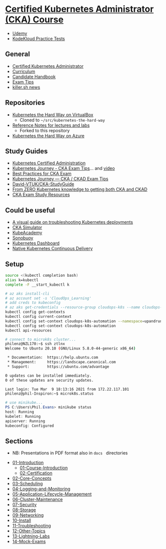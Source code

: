 # [Certified Kubernetes Administrator (CKA) Course](https://www.udemy.com/course/certified-kubernetes-administrator-with-practice-tests/)
* [Udemy](https://www.udemy.com/course/certified-kubernetes-administrator-with-practice-tests/)
* [KodeKloud Practice Tests](https://kodekloud.com/courses/enrolled/675080)

## General
* [Certified Kubernetes Administrator](https://www.cncf.io/certification/cka/)
* [Curriculum](https://github.com/cncf/curriculum)
* [Candidate Handbook](https://docs.linuxfoundation.org/tc-docs/certification/lf-candidate-handbook)
* [Exam Tips](https://docs.linuxfoundation.org/tc-docs/certification/tips-cka-and-ckad)
* [killer.sh news](https://www.cncf.io/announcements/2021/06/02/linux-foundation-kubernetes-certifications-now-include-exam-simulator/)

## Repositories
* [Kubernetes the Hard Way on VirtualBox](https://github.com/mmumshad/kubernetes-the-hard-way)
    * Cloned to `~/src/kubernetes-the-hard-way`
* [Reference Notes for lectures and labs](https://github.com/kodekloudhub/certified-kubernetes-administrator-course)
    * Forked to this repository
* [Kubernetes the Hard Way on Azure](https://github.com/carlosonunez/kubernetes-the-hard-way-on-azure)

## Study Guides
* [Kubernetes Certified Administration](https://github.com/walidshaari/Kubernetes-Certified-Administrator)
* [Kubernetes Journey - CKA Exam Tips](https://itnext.io/kubernetes-journey-cka-ckad-exam-tips-ff73e4672833)... and [video](https://www.youtube.com/watch?app=desktop&v=RoSacSrr2oQ)
* [Best Practices for CKA Exam](https://medium.com/@emreodabas_20110/best-practices-for-cka-exam-9c1e51ea9b29)
* [Kubernetes Journey — CKA / CKAD Exam Tips](https://itnext.io/kubernetes-journey-cka-ckad-exam-tips-ff73e4672833)
* [David-VTUK/CKA-StudyGuide](https://github.com/David-VTUK/CKA-StudyGuide)
* [From ZERO Kubernetes knowledge to getting both CKA and CKAD](https://medium.com/@andreistefanciprian/from-zero-kubernetes-knowledge-to-getting-both-cka-and-ckad-certifications-c70ba503d6e0)
* [CKA Exam Study Resources](https://rudimartinsen.com/cka-resources/)

## Could be useful
* [A visual guide on troubleshooting Kubernetes deployments](https://learnk8s.io/troubleshooting-deployments)
* [CKA Simulator](https://killer.sh/cka)
* [KubeAcademy](https://kube.academy/courses)
* [Sonobuoy](https://github.com/vmware-tanzu/sonobuoy)
* [Kubernetes Dashboard](https://kubernetes.io/docs/tasks/access-application-cluster/web-ui-dashboard/)
* [Native Kubernetes Continuous Delivery](https://kurtmadel.com/posts/native-kubernetes-continuous-delivery/native-k8s-cd/)

## Setup
```bash
source <(kubectl completion bash)
alias k=kubectl
complete -F __start_kubectl k
```
```bash
# az aks install-cli
# az account set -s 'CloudOps_Learning'
# add creds to kubeconfig
# az aks get-credentials --resource-group cloudops-k8s --name cloudops-k8s-automation
kubectl config get-contexts
kubectl config current-context
kubectl config set-context cloudops-k8s-automation --namespace=upandrunning
kubectl config set-context cloudops-k8s-automation
kubectl api-resources
```
```bash
# connect to microk8s cluster...
philenz@NZL170:~$ ssh ztlnx
Welcome to Ubuntu 20.10 (GNU/Linux 5.8.0-44-generic x86_64)

 * Documentation:  https://help.ubuntu.com
 * Management:     https://landscape.canonical.com
 * Support:        https://ubuntu.com/advantage

0 updates can be installed immediately.
0 of these updates are security updates.

Last login: Tue Mar  9 18:13:16 2021 from 172.22.117.101
philenz@phil-Inspiron:~$ microk8s.status
```
```powershell
# use minikube...
PS C:\Users\Phil.Evans> minikube status
host: Running
kubelet: Running
apiserver: Running
kubeconfig: Configured
```
## Sections
* NB: Presentations in PDF format also in `docs ` directories

- [01-Introduction](docs/01-Introduction)
  - [01-Course-Introduction](docs/01-Introduction/01-Course-Introduction.md)
  - [02-Certification](docs/01-Introduction/02-Certification.md) 
- [02-Core-Concepts](02CoreConcepts.md)
- [03-Scheduling](03Scheduling.md)
- [04-Logging-and-Monitoring](04LoggingAndMonitoring.md)
- [05-Application-Lifecycle-Management](05ApplicationLifecycleManagement.md)
- [06-Cluster-Maintenance](06ClusterMaintenance.md)
- [07-Security](07Security.md)
- [08-Storage](08Storage.md)
- [09-Networking](09Networking.md) 
- [10-Install](10Install.md)  
- [11-Troubleshooting](11Troubleshooting.md)  
- [12-Other-Topics](12OtherTopics.md)  
- [13-Lightning-Labs](13LightningLabs.md)  
- [14-Mock-Exams](14MockExams.md)  
